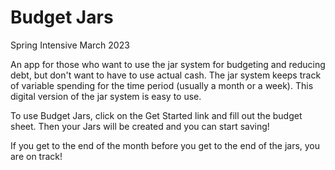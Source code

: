 # Budget Jars

Spring Intensive March 2023

An app for those who want to use the jar system for budgeting and reducing debt, but don't want to have to use actual cash.  The jar system keeps track of variable spending for the time period (usually a month or a week).  This digital version of the jar system is easy to use.

To use Budget Jars, click on the Get Started link and fill out the budget sheet.  Then your Jars will be created and you can start saving!

If you get to the end of the month before you get to the end of the jars, you are on track!